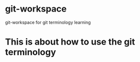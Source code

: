 # git-workspace
git-workspace for git terminology learning
# This is about how to use the git terminology
